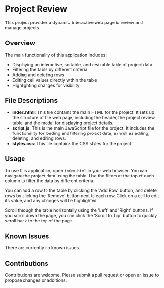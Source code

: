 # Project Review

This project provides a dynamic, interactive web page to review and manage projects.

## Overview

The main functionality of this application includes:
- Displaying an interactive, sortable, and resizable table of project data
- Filtering the table by different criteria
- Adding and deleting rows
- Editing cell values directly within the table
- Highlighting changes for visibility

## File Descriptions

- **index.html**: This file contains the main HTML for the project. It sets up the structure of the web page, including the header, the project review table, and the modal for displaying project details.
- **script.js**: This is the main JavaScript file for the project. It includes the functionality for loading and filtering project data, as well as adding, deleting, and editing rows.
- **styles.css**: This file contains the CSS styles for the project.

## Usage

To use this application, open `index.html` in your web browser. You can navigate the project data using the table. Use the filters at the top of each column to filter the data by different criteria.

You can add a row to the table by clicking the 'Add Row' button, and delete rows by clicking the 'Remove' button next to each row. Click on a cell to edit its value, and any changes will be highlighted.

Scroll through the table horizontally using the 'Left' and 'Right' buttons. If you scroll down the page, you can click the 'Scroll to Top' button to quickly scroll back to the top of the page.

## Known Issues

There are currently no known issues.

## Contributions

Contributions are welcome. Please submit a pull request or open an issue to propose changes or additions.
